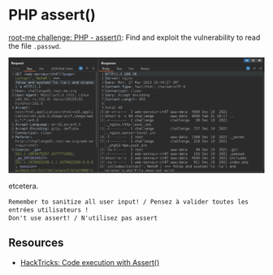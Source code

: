# PHP assert()

[root-me challenge: PHP - assert()](https://www.root-me.org/fr/Challenges/Web-Serveur/PHP-assert): Find and exploit the vulnerability to read the file `.passwd`.

![PHP assert()](../../_static/images/rootme-php1.png)

etcetera.

```text
Remember to sanitize all user input! / Pensez à valider toutes les entrées utilisateurs !
Don't use assert! / N'utilisez pas assert 
```

## Resources

* [HackTricks: Code execution with Assert()](https://book.hacktricks.xyz/network-services-pentesting/pentesting-web/php-tricks-esp#code-execution-with-assert)
